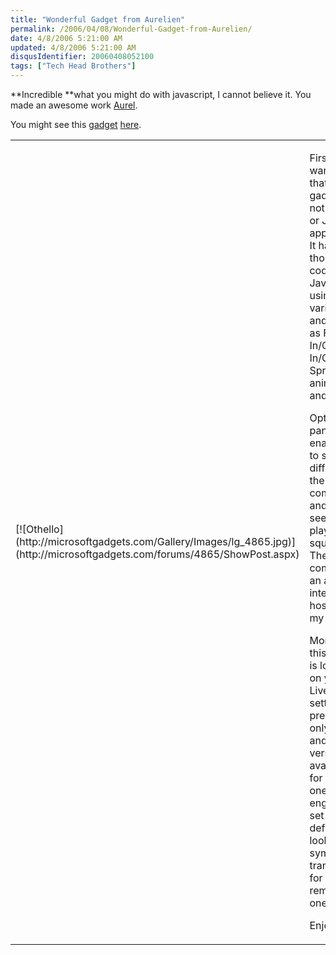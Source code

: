 ```yaml
---
title: "Wonderful Gadget from Aurelien"
permalink: /2006/04/08/Wonderful-Gadget-from-Aurelien/
date: 4/8/2006 5:21:00 AM
updated: 4/8/2006 5:21:00 AM
disqusIdentifier: 20060408052100
tags: ["Tech Head Brothers"]
---
```




**Incredible **what you might do with javascript, I cannot 
believe it. You made an awesome work [Aurel](http://blogs.developpeur.org/aurelien/default.aspx).
<!-- more -->

You might see this [gadget](http://microsoftgadgets.com/Gallery/) [here](http://microsoftgadgets.com/forums/4865/ShowPost.aspx).

<table cellspacing="10" border="0" cellpading="1">
  <tbody>
  <tr>
    <td>[![Othello](http://microsoftgadgets.com/Gallery/Images/lg_4865.jpg)](http://microsoftgadgets.com/forums/4865/ShowPost.aspx)</td>
    <td>
      

First of all, I want to say that this gadget is not a Flash or Java 
      applet one. It has been thoroughly coded with Javascript using various 
      tips and tricks as Fade In/Out, Clip In/Out, Sprites animation and so 
      on.  

Option pannel will enable you to set the difficulty of the 
      computer and also see the playable squares. The computer is an artificial 
      intelligence hosted on my server.  

Moreover, this gadget is 
      localized on your Live.com settings. At present, only french and english 
      versions are available, for other ones, english is set by default. I'm 
      looking for sympathetic translators for the remaining ones.  

Enjoy 
      !  

</td></tr></tbody></table>

